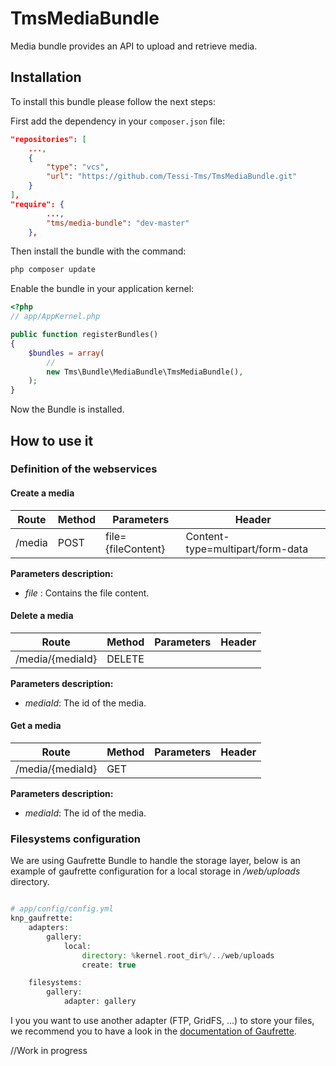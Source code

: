 TmsMediaBundle
==============

Media bundle provides an API to upload and retrieve media.


Installation
------------

To install this bundle please follow the next steps:

First add the dependency in your `composer.json` file:

```json
"repositories": [
    ...,
    {
        "type": "vcs",
        "url": "https://github.com/Tessi-Tms/TmsMediaBundle.git"
    }
],
"require": {
        ...,
        "tms/media-bundle": "dev-master"
    },
```

Then install the bundle with the command:

```sh
php composer update
```

Enable the bundle in your application kernel:

```php
<?php
// app/AppKernel.php

public function registerBundles()
{
    $bundles = array(
        //
        new Tms\Bundle\MediaBundle\TmsMediaBundle(),
    );
}
```
Now the Bundle is installed.

How to use it
-------------

### Definition of the webservices

#### Create a media

| Route           | Method | Parameters             | Header
|-----------------|--------|------------------------|----------------------------------------------------------------------------------------------------------------------------------------------------
| /media          | POST   | file={fileContent}    | Content-type=multipart/form-data

**Parameters description:**

- *file* : Contains the file content.

#### Delete a media

| Route                 | Method | Parameters         | Header
|-----------------------|--------|--------------------|----------------------------------------------------------------------------------------------------------------------------------------------------
| /media/{mediaId}      | DELETE |                    |

**Parameters description:**

- *mediaId*: The id of the media.

#### Get a media

| Route                 | Method | Parameters         | Header
|-----------------------|--------|--------------------|----------------------------------------------------------------------------------------------------------------------------------------------------
| /media/{mediaId}      | GET    |                    |

**Parameters description:**

- *mediaId*: The id of the media.

### Filesystems configuration

We are using Gaufrette Bundle to handle the storage layer, below is an example of gaufrette configuration
for a local storage in */web/uploads* directory.

```php

# app/config/config.yml
knp_gaufrette:
    adapters:
        gallery:
            local:
                directory: %kernel.root_dir%/../web/uploads
                create: true

    filesystems:
        gallery:
            adapter: gallery
```
I you you want to use another adapter (FTP, GridFS, ...) to store your files, we recommend you to have a look in the [documentation of Gaufrette](https://github.com/KnpLabs/Gaufrette.git).

//Work in progress
